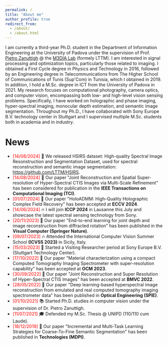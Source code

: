 ```yaml
---
permalink: /
title: "About me"
author_profile: true
redirect_from: 
  - /about/
  - /about.html
---
```


I am currently a third-year Ph.D. student in the Department of Information Engineering at the University of Padova under the supervision of Prof. [Pietro Zanuttigh](https://scholar.google.de/citations?user=xk2N2wkAAAAJ&hl=de&oi=ao) @ the [M3DIA Lab](https://medialab.dei.unipd.it/) (formely LTTM). I am interested in signal processing and optimization topics, particularly those related to imaging. I obtained a First Cycle degree in Physics and Technology in 2016, followed by an Engineering degree in Telecommunications from The Higher School of Communications of Tunis (Sup'Com) in Tunisia, which I obtained in 2019. In addition, I hold a M.Sc. degree in ICT from the University of Padova in 2021. My research focuses on computational photography, camera optics, and computer vision, encompassing both low- and high-level vision sensing problems. Specifically, I have worked on holographic and phase imaging, hyper-spectral imaging, monocular depth estimation, and semantic image segmentation. Throughout my Ph.D., I have collaborated with Sony Europe B.V. technology center in Stuttgart and I supervised multiple M.Sc. students both in academia and in industry.

News
======
- <span style="color:red">[14/08/2024]</span>  &#127822; We released HSIRS dataset: High-quality Spectral Image Resonstruction and Segmentation Dataset, used for spectral reconstruction and semantic image segmentation: https://github.com/LTTM/HSIRS.
- <span style="color:red">[14/08/2024]</span>  &#x1F4D7; Our paper "Joint Reconstruction and Spatial Super-resolution of Hyper-Spectral CTIS Images via Multi-Scale Refinement" has been considered for publication in the <strong>IEEE Transactions on Computational Imaging (TCI)</strong>.
- <span style="color:red">[01/07/2024]</span>  &#x1F4D8; Our paper "HoloADMM: High-Quality Holographic Complex Field Recovery" has been accepted at <strong>ECCV 2024</strong>.
- <span style="color:red">[14/06/2024]</span> &#x1F525; I will join <strong>ICCP 2024</strong> in Lausanne this July and showcase the latest spectral sensing technology from Sony. 
- <span style="color:red">[20/11/2023]</span> &#x1F4D7; Our paper "End-to-end learning for joint depth and image reconstruction from diffracted rotation" has been published in the <strong>Visual Computer (Springer Nature)</strong>. 
- <span style="color:red">[09/07/2023]</span>  &#x1F525; Attended the International Computer Vision Summer School <strong>(ICVSS 2023)</strong> in Sicily, Italy.
- <span style="color:red">[15/03/2023]</span> &#x1F3E2; Started a Visiting Researcher period at Sony Europe B.V. (Stuttgart Technology Center).
- <span style="color:red">[17/10/2022]</span>  &#x1F4D8; Our paper "Material characterization using a compact Computed Tomography Imaging Spectrometer with super-resolution capability" has been accepted at <strong>OCM 2023</strong>.
- <span style="color:red">[30/09/2022]</span>  &#x1F4D8; Our paper "Joint Reconstruction and Super Resolution of Hyper-Spectral CTIS Images" has been accepted at <strong>BMVC 2022</strong>.
- <span style="color:red">[28/05/2022]</span>  &#x1F4D7; Our paper "Deep learning-based hyperspectral image reconstruction from emulated and real computed tomography imaging spectrometer data" has been published in <strong>Optical Engineering (SPIE)</strong>.
- <span style="color:red">[01/10/2021]</span>  &#x1F4DA; Started Ph.D. studies in computer vision under the supervision of Dr. Pietro Zanuttigh.
- <span style="color:red">[11/07/2021]</span>  &#x1F393; Defended my M.Sc. Thesis @ UNIPD (110/110 cum Laude).
- <span style="color:red">[18/12/2019]</span>  &#x1F4D7; Our paper "Incremental and Multi-Task Learning Strategies for Coarse-To-Fine Semantic Segmentation" has been published in <strong>Technologies (MDPI)</strong>.
